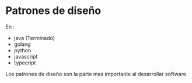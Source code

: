 # Patrones de diseño

En :

- java (Terminado) 
- golang 
- python
- javascript 
- typecript

Los patrones de diseño son la parte mas importante al desarrollar software
